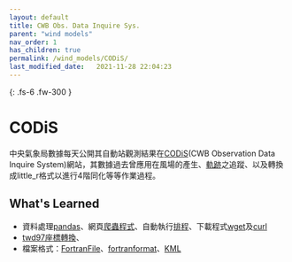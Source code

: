 ```yaml
---
layout: default
title: CWB Obs. Data Inquire Sys.
parent: "wind models"
nav_order: 1
has_children: true
permalink: /wind_models/CODiS/
last_modified_date:   2021-11-28 22:04:23
---
```


{: .fs-6 .fw-300 }

# CODiS
中央氣象局數據每天公開其自動站觀測結果在[CODiS](https://e-service.cwb.gov.tw/HistoryDataQuery/)(CWB Observation Data Inquire System)網站，其數據過去曾應用在風場的產生、[軌跡](https://github.com/sinotec2/cwb_Wind_Traj)之追蹤、以及轉換成little_r格式以進行4階同化等等作業過程。

## What's Learned
- 資料處理[pandas](https://hackmd.io/@wiimax/10-minutes-to-pandas)、網頁[爬蟲程式](https://www.crummy.com/software/BeautifulSoup/bs4/doc.zh/)、自動執行[排程](https://blog.gtwang.org/linux/linux-crontab-cron-job-tutorial-and-examples/)、下載程式[wget](https://blog.gtwang.org/linux/linux-wget-command-download-web-pages-and-files-tutorial-examples/)及[curl](https://blog.techbridge.cc/2019/02/01/linux-curl-command-tutorial/)
- [twd97座標轉換](https://pypi.org/project/twd97/)、
- 檔案格式：[FortranFile](https://docs.scipy.org/doc/scipy/reference/generated/scipy.io.FortranFile.html)、[fortranformat](https://pypi.org/project/fortranformat/)、[KML](https://en.wikipedia.org/wiki/Keyhole_Markup_Language)